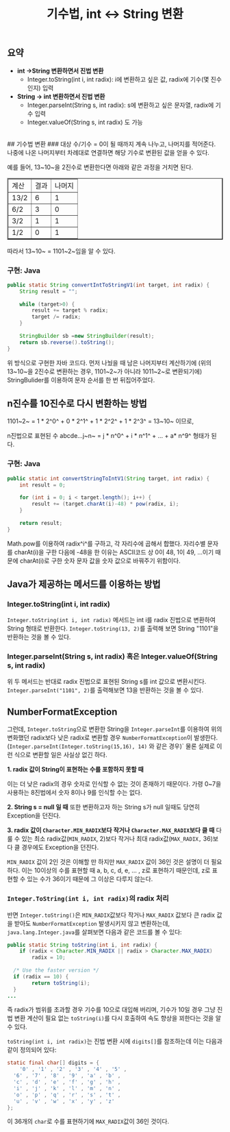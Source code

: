 ﻿---
title: "기수법, int ↔ String 변환"
---

# 
## 요약
- **int →String 변환하면서 진법 변환**
	- Integer.toString(int i, int radix): i에 변환하고 싶은 값, radix에 기수(몇 진수인지) 입력
- **String → int 변환하면서 진법 변환**
	- Integer.parseInt(String s, int radix): s에 변환하고 싶은 문자열, radix에 기수 입력
	- Integer.valueOf(String s, int radix) 도 가능
<br>
## 기수법 변환
### 
대상 수/기수 = 0이 될 때까지 계속 나누고, 나머지를 적어준다. 나중에 나온 나머지부터 차례대로 연결하면 해당 기수로 변환된 값을 얻을 수 있다.

예를 들어, 13~10~을 2진수로 변환한다면 아래와 같은 과정을 거치면 된다.
<table border = "2">
<tr>
<td>계산</td><td>결과</td><td>나머지</td>
</tr>
<tr>
<td>13/2</td><td>6</td><td>1</td>
</tr>
<tr>
<td>6/2</td><td>3</td><td>0</td>
</tr>
<tr>
<td>3/2</td><td>1</td><td>1</td>
</tr>
<tr>
<td>1/2</td><td>0</td><td>1</td>
</tr>
</table>

따라서 13~10~ = 1101~2~임을 알 수 있다.

### 구현: Java
```java
public static String convertIntToStringV1(int target, int radix) {  
    String result = "";  
  
    while (target>0) {  
        result += target % radix;  
        target /= radix;  
    }  
  
    StringBuilder sb =new StringBuilder(result);  
    return sb.reverse().toString();  
}
```
위 방식으로 구현한 자바 코드다.
먼저 나눴을 때 남은 나머지부터 계산하기에 (위의 13~10~을 2진수로 변환하는 경우, 1101~2~가 아니라 1011~2~로 변환되기에) StringBulider를 이용하여 문자 순서를 한 번 뒤집어주었다.

## n진수를 10진수로 다시 변환하는 방법

1101~2~ = 1 * 2^0^ + 0 * 2^1^ + 1 * 2^2^ + 1 * 2^3^ = 13~10~
이므로,

n진법으로 표현된 수
abcde...j~n~ = j * n^0^ + i * n^1^ + ... + a* n^9^ 형태가 된다.

### 구현: Java
```java
public static int convertStringToIntV1(String target, int radix) {  
    int result = 0;  
  
    for (int i = 0; i < target.length(); i++) {  
        result += (target.charAt(i)-48) * pow(radix, i);  
    }  
  
    return result;  
}
```
Math.pow를 이용하여 radix^i^를 구하고, 각 자리수에 곱해서 합했다.
자리수별 문자를 charAt(i)을 구한 다음에 -48을 한 이유는
ASCII코드 상 0이 48, 1이 49, ...이기 때문에 charAt(i)로 구한 숫자 문자 값을 숫자 값으로 바꿔주기 위함이다.

## Java가 제공하는 메서드를 이용하는 방법
### Integer.toString(int i, int radix)
`Integer.toString(int i, int radix)` 메서드는 int i를 radix 진법으로 변환하여 String 형태로 반환한다.
`Integer.toString(13, 2)`를 출력해 보면 String "1101"을 반환하는 것을 볼 수 있다.

### Integer.parseInt(String s, int radix) 혹은 Integer.valueOf(String s, int radix)
위 두 메서드는 반대로 radix 진법으로 표현된 String s를 int 값으로 변환시킨다.
`Integer.parseInt("1101", 2)`를 출력해보면 13을 반환하는 것을 볼 수 있다.

## NumberFormatException
그런데, `Integer.toString`으로 변환한 String을 `Integer.parseInt`를 이용하여 위의 변화했던 radix보다 낮은 radix로 변환할 경우 `NumberFormatException`이 발생한다. (`Integer.parseInt(Integer.toString(15,16), 14)` 와 같은 경우)` 물론 실제로 이런 식으로 변환할 일은 사실상 없긴 하다.

**1.  radix 값이 String이 표현하는 수를 포함하지 못할 때**

이는 더 낮은 radix의 경우 숫자로 인식할 수 없는 것이 존재하기 때문이다. 가령 0~7을 사용하는 8진법에서 숫자 8이나 9를 인식할 수는 없다.

**2. String s = null 일 때**
또한 변환하고자 하는 String s가 null 일때도 당연히 Exception을 던진다.

**3. radix 값이 `Character.MIN_RADIX`보다 작거나 `Character.MAX_RADIX`보다 클 때**
다룰 수 있는 최소 radix값(`MIN_RADIX`, 2)보다 작거나 최대 radix값(`MAX_RADIX,` 36)보다 클 경우에도 Exception을 던진다.

`MIN_RADIX` 값이 2인 것은 이해할 만 하지만 `MAX_RADIX` 값이 36인 것은 설명이 더 필요하다.
이는 10이상의 수를 표현할 때 a, b, c, d, e, ... , z로 표현하기 때문인데, z로 표현할 수 있는 수가 36이기 때문에 그 이상은 다루지 않는다.

### `Integer.ToString(int i, int radix)`의 radix 처리
반면 `Integer.toString()`은 `MIN_RADIX`값보다 작거나 `MAX_RADIX` 값보다 큰 radix 값을 받아도 `NumberFormatException` 발생시키지 않고 변환하는데, `java.lang.Integer.java`를 살펴보면 다음과 같은 코드를 볼 수 있다:
```java
public static String toString(int i, int radix) {  
    if (radix < Character.MIN_RADIX || radix > Character.MAX_RADIX)  
        radix = 10;  
  
  /* Use the faster version */  
  if (radix == 10) {  
        return toString(i);  
  }
...
```
즉 radix가 범위를 초과할 경우 기수를 10으로 대입해 버리며, 기수가 10일 경우 그냥 진법 변환 계산이 필요 없는 `toString(i)`를 다시 호출하여 속도 향상을 꾀한다는 것을 알 수 있다.

`toString(int i, int radix)`는 진법 변환 시에 `digits[]`를 참조하는데 이는 다음과 같이 정의되어 있다:
```java
static final char[] digits = {  
    '0' , '1' , '2' , '3' , '4' , '5' ,  
  '6' , '7' , '8' , '9' , 'a' , 'b' ,  
  'c' , 'd' , 'e' , 'f' , 'g' , 'h' ,  
  'i' , 'j' , 'k' , 'l' , 'm' , 'n' ,  
  'o' , 'p' , 'q' , 'r' , 's' , 't' ,  
  'u' , 'v' , 'w' , 'x' , 'y' , 'z'  
};
```
이 36개의 `char`로 수를 표현하기에 `MAX_RADIX`값이 36인 것이다.
